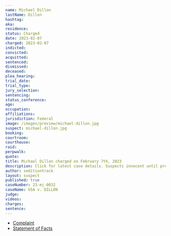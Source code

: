```yaml
---
name: Michael Dillon
lastName: Dillon
hashtag:
aka:
residence:
status: Charged
date: 2023-02-07
charged: 2023-02-07
indicted:
convicted:
acquitted:
sentenced:
dismissed:
deceased:
plea_hearing:
trial_date:
trial_type:
jury_selection:
sentencing:
status_conference:
age:
occupation:
affiliations:
jurisdiction: Federal
image: /images/preview/michael-dillon.jpg
suspect: michael-dillon.jpg
booking:
courtroom:
courthouse:
raid:
perpwalk:
quote:
title: Michael Dillon charged on February 7th, 2023
description: Click for latest case details. Suspects innocent until proven guilty.
author: seditiontrack
layout: suspect
published: true
caseNumber: 23-mj-0032
caseName: USA v. DILLON
judge:
videos:
charges:
sentence:
---
```


- [Complaint](https://www.justice.gov/usao-dc/case-multi-defendant/file/1567971/download)
- [Statement of Facts](https://www.justice.gov/usao-dc/case-multi-defendant/file/1567976/download)
